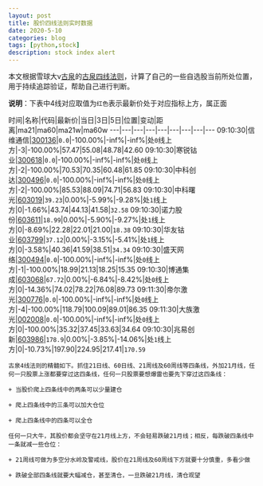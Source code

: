 ```yaml
---
layout: post
title: 股价四线法则实时数据
date: 2020-5-10
categories: blog
tags: [python,stock]
description: stock index alert
---
```



本文根据雪球大v[古泉](https://xueqiu.com/u/7148646888)的[古泉四线法则](https://xueqiu.com/7148646888/130498192)，计算了自己的一些自选股当前所处位置，用于持续追踪验证，帮助自己进行判断。

**说明**：下表中4线对应取值为`红色`表示最新价处于对应指标上方，属正面

时间|名称|代码|最新价|当日|3日|5日|位置|变动|距离|ma21|ma60|ma21w|ma60w
---|---|---|---|---|---|---|---|---
09:10:30|信维通信|[300136](https://xueqiu.com/S/SZ300136)|`0.0`|-100.00%|-inf%|-inf%|处`0`线上方|-3|-100.00%|57.47|55.08|48.78|42.60
09:10:30|寒锐钴业|[300618](https://xueqiu.com/S/SZ300618)|`0.0`|-100.00%|-inf%|-inf%|处`0`线上方|-2|-100.00%|70.53|70.35|60.48|61.85
09:10:30|中科创达|[300496](https://xueqiu.com/S/SZ300496)|`0.0`|-100.00%|-inf%|-inf%|处`0`线上方|-2|-100.00%|85.53|88.09|74.71|56.83
09:10:30|中科曙光|[603019](https://xueqiu.com/S/SH603019)|`39.23`|0.00%|-5.99%|-9.28%|处`1`线上方|0|-1.66%|43.74|44.13|41.58|`32.58`
09:10:30|诺力股份|[603611](https://xueqiu.com/S/SH603611)|`18.99`|0.00%|-5.90%|-9.27%|处`1`线上方|0|-8.69%|22.28|22.01|21.00|`18.38`
09:10:30|华友钴业|[603799](https://xueqiu.com/S/SH603799)|`37.12`|0.00%|-3.15%|-5.41%|处`1`线上方|0|-3.58%|40.36|41.59|38.51|`34.34`
09:10:30|盛天网络|[300494](https://xueqiu.com/S/SZ300494)|`0.0`|-100.00%|-inf%|-inf%|处`0`线上方|-1|-100.00%|18.99|21.13|18.25|15.35
09:10:30|博通集成|[603068](https://xueqiu.com/S/SH603068)|`67.72`|0.00%|-6.84%|-8.42%|处`0`线上方|0|-14.36%|74.02|78.22|76.08|89.73
09:11:30|帝尔激光|[300776](https://xueqiu.com/S/SZ300776)|`0.0`|-100.00%|-inf%|-inf%|处`0`线上方|-4|-100.00%|118.79|100.09|89.01|86.35
09:11:30|大族激光|[002008](https://xueqiu.com/S/SZ002008)|`0.0`|-100.00%|-inf%|-inf%|处`0`线上方|0|-100.00%|35.32|37.45|33.63|34.64
09:10:30|兆易创新|[603986](https://xueqiu.com/S/SH603986)|`178.9`|0.00%|-3.85%|-14.06%|处`1`线上方|0|-10.73%|197.90|224.95|217.41|`170.59`

```
古泉4线法则的精髓如下。抓住21日线、60日线、21周线及60周线等四条线，外加21月线，任何一只股票上涨都要穿过这四条线，任何一只股票要想爆雷也要先下穿过这四条线：

+ 当股价爬上四条线中的两条可以少量建仓

+ 爬上四条线中的三条可以加大仓位

+ 爬上四条线中的四条可以全仓

任何一只大牛，其股价都会坚守在21月线上方，不会轻易跌破21月线；相反，每跌破四条线中一条就减一些仓位：

+ 21周线可做为多空分水岭及警戒线，股价在21周线及60周线下方就要十分慎重，多看少做

+ 跌破全部四条线就要大幅减仓，甚至清仓，一旦跌破21月线，清仓观望
```
